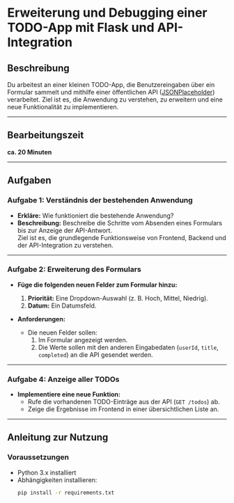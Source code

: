 # Erweiterung und Debugging einer TODO-App mit Flask und API-Integration

## **Beschreibung**
Du arbeitest an einer kleinen TODO-App, die Benutzereingaben über ein Formular sammelt und mithilfe einer öffentlichen API ([JSONPlaceholder](https://jsonplaceholder.typicode.com/)) verarbeitet. Ziel ist es, die Anwendung zu verstehen, zu erweitern und eine neue Funktionalität zu implementieren.

---

## **Bearbeitungszeit**
**ca. 20 Minuten**

---

## **Aufgaben**

### **Aufgabe 1: Verständnis der bestehenden Anwendung**
- **Erkläre:** Wie funktioniert die bestehende Anwendung?  
- **Beschreibung:** Beschreibe die Schritte vom Absenden eines Formulars bis zur Anzeige der API-Antwort.  
  Ziel ist es, die grundlegende Funktionsweise von Frontend, Backend und der API-Integration zu verstehen.

---

### **Aufgabe 2: Erweiterung des Formulars**
- **Füge die folgenden neuen Felder zum Formular hinzu:**
  1. **Priorität:** Eine Dropdown-Auswahl (z. B. Hoch, Mittel, Niedrig).
  2. **Datum:** Ein Datumsfeld.
  
- **Anforderungen:**
  - Die neuen Felder sollen:
    1. Im Formular angezeigt werden.
    2. Die Werte sollen mit den anderen Eingabedaten (`userId`, `title`, `completed`) an die API gesendet werden.

---

### **Aufgabe 4: Anzeige aller TODOs**
- **Implementiere eine neue Funktion:**
  - Rufe die vorhandenen TODO-Einträge aus der API (`GET /todos`) ab.
  - Zeige die Ergebnisse im Frontend in einer übersichtlichen Liste an.

---

## **Anleitung zur Nutzung**

### **Voraussetzungen**
- Python 3.x installiert
- Abhängigkeiten installieren:
  ```bash
  pip install -r requirements.txt

